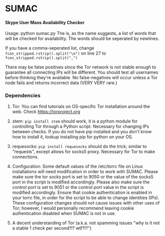 # SUMAC
#### Skype User Mass Availability Checker

Usage: python sumac.py <wordlist>
The <wordlist> is, as the name suggests, a list of words that will be checked for availability.
The words should be seperated by newlines.

If you have a comma-seperated list, change `fcon_stripped.rstrip().split("\n")` on line 27 to `fcon_stripped.rstrip().split(",")`

There may be false positives since the Tor network is not stable enough to guarantee all connecting IPs will be different. You should test all usernames before thinking they're available. No false-negatives will occur unless a Tor node fails and returns incorrect data (VERY VERY rare.)

### Dependencies

1. Tor: You can find tutorials on OS-specific Tor installation around the web. Check https://torproject.org

2. stem: `pip install stem` should work, it is a python module for controlling Tor through a Python script. Necessary for changing IPs between checks. If you do not have pip installed and you don't know how to install it, lookup installing pip for python on your OS.

3. requesocks: `pip install requesocks` should do the trick; similar to "requests", except allows for socks5 proxy. Necessary for Tor to make connections.

4. Configuration: Some default values of the /etc/torrc file on Linux installations will need modification in order to work with SUMAC.
Please make sure the tor socks port is set to 9050 or the value of the socks5 port in the script is modified accordingly.
Please also make sure the control port is set to 9051 or the control port value in the script is modified accordingly.
Ensure that cookie authentication is enabled in your torrc file, in order for the script to be able to change identities (IPs).
These configuration changes should not cause issues with other uses of Tor; however, I would personally recommend leaving cookie authentication disabled when SUMAC is not in use.

5. A decent understanding of Tor (a.k.a. not spamming issues "why is it not a stable 1 check per second?!? wtf?!?")
